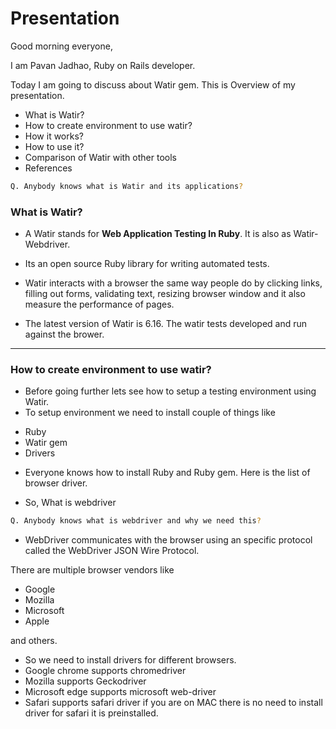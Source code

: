 # Presentation

Good morning everyone,

I am Pavan Jadhao, Ruby on Rails developer.

Today I am going to discuss about Watir gem. This is Overview of my presentation.

* What is Watir?
* How to create environment to use watir?
* How it works?
* How to use it?
* Comparison of Watir with other tools
* References

```bash
Q. Anybody knows what is Watir and its applications?
```

### What is Watir?

- A Watir stands for **Web Application Testing In Ruby**. It is also as Watir-Webdriver.

- Its an open source Ruby library for writing automated tests.

- Watir interacts with a browser the same way people do by clicking links, filling out forms, validating text, resizing browser window and it also measure the performance of pages.

- The latest version of Watir is 6.16. The watir tests developed and run against the brower.
***

### How to create environment to use watir?

- Before going further lets see how to setup a testing environment using Watir.
- To setup environment we need to install couple of things like

* Ruby
* Watir gem
* Drivers

- Everyone knows how to install Ruby and Ruby gem. Here is the list of browser driver. 

- So, What is webdriver

```bash
Q. Anybody knows what is webdriver and why we need this?
```
- WebDriver communicates with the browser using an specific protocol called the WebDriver JSON Wire Protocol.

There are multiple browser vendors like

* Google
* Mozilla
* Microsoft
* Apple

and others.

- So we need to install drivers for different browsers.
- Google chrome supports chromedriver
- Mozilla supports Geckodriver
- Microsoft edge supports microsoft web-driver
- Safari supports safari driver if you are on MAC there is no need to install driver for safari it is preinstalled.



